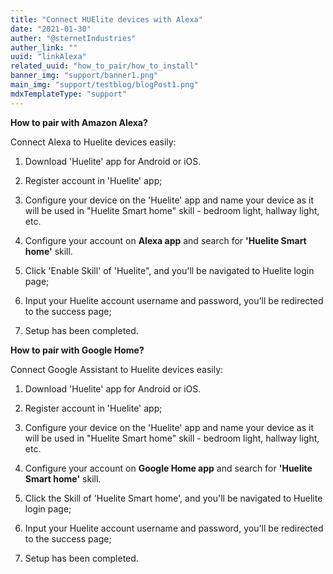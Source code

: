 ```yaml
---
title: "Connect HUElite devices with Alexa"
date: "2021-01-30"
auther: "@sternetIndustries"
auther_link: ""
uuid: "linkAlexa"
related_uuid: "how_to_pair/how_to_install"
banner_img: "support/banner1.png"
main_img: "support/testblog/blogPost1.png"
mdxTemplateType: "support"
---
```


**How to pair with Amazon Alexa?**

Connect Alexa to Huelite devices easily:

1. Download &#39;Huelite&#39; app for Android or iOS.

2. Register account in &#39;Huelite&#39; app;

3. Configure your device on the &#39;Huelite&#39; app and name your device as it will be used in &quot;Huelite Smart home&quot; skill - bedroom light, hallway light, etc.

4. Configure your account on **Alexa app** and search for **&#39;Huelite Smart home&#39;** skill.

5. Click &#39;Enable Skill&#39; of &#39;Huelite&quot;, and you&#39;ll be navigated to Huelite login page;

6. Input your Huelite account username and password, you&#39;ll be redirected to the success page;

7. Setup has been completed.

**How to pair with Google Home?**

Connect Google Assistant to Huelite devices easily:

1. Download &#39;Huelite&#39; app for Android or iOS.

2. Register account in &#39;Huelite&#39; app;

3. Configure your device on the &#39;Huelite&#39; app and name your device as it will be used in &quot;Huelite Smart home&quot; skill - bedroom light, hallway light, etc.

4. Configure your account on **Google Home app** and search for **&#39;Huelite Smart home&#39;** skill.

5. Click the Skill of &#39;Huelite Smart home&#39;, and you&#39;ll be navigated to Huelite login page;

6. Input your Huelite account username and password, you&#39;ll be redirected to the success page;

7. Setup has been completed.
